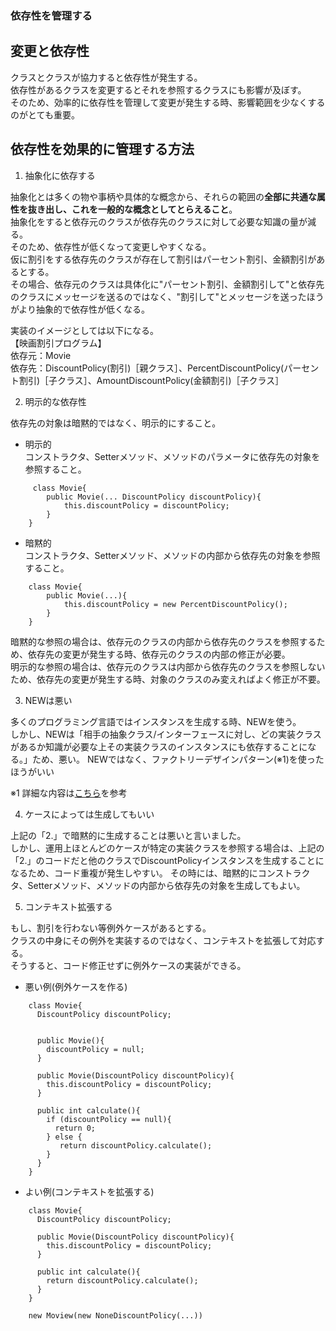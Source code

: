 ### 依存性を管理する

## 変更と依存性

クラスとクラスが協力すると依存性が発生する。    
依存性があるクラスを変更するとそれを参照するクラスにも影響が及ぼす。    
そのため、効率的に依存性を管理して変更が発生する時、影響範囲を少なくするのがとても重要。

## 依存性を効果的に管理する方法

1. 抽象化に依存する

抽象化とは多くの物や事柄や具体的な概念から、それらの範囲の**全部に共通な属性を抜き出し、これを一般的な概念としてとらえること**。    
抽象化をすると依存元のクラスが依存先のクラスに対して必要な知識の量が減る。   
そのため、依存性が低くなって変更しやすくなる。      
仮に割引をする依存先のクラスが存在して割引はパーセント割引、金額割引があるとする。  
その場合、依存元のクラスは具体化に"パーセント割引、金額割引して"と依存先のクラスにメッセージを送るのではなく、"割引して"とメッセージを送ったほうがより抽象的で依存性が低くなる。

実装のイメージとしては以下になる。    
【映画割引プログラム】    
依存元：Movie  
依存先：DiscountPolicy(割引)［親クラス］、PercentDiscountPolicy(パーセント割引)［子クラス］、AmountDiscountPolicy(金額割引)［子クラス］

2. 明示的な依存性

依存先の対象は暗黙的ではなく、明示的にすること。   
+ 明示的  
コンストラクタ、Setterメソッド、メソッドのパラメータに依存先の対象を参照すること。

```
     class Movie{
    	public Movie(... DiscountPolicy discountPolicy){
    	    this.discountPolicy = discountPolicy;
    	}
    }
```

+ 暗黙的  
コンストラクタ、Setterメソッド、メソッドの内部から依存先の対象を参照すること。

```
    class Movie{
    	public Movie(...){
    	    this.discountPolicy = new PercentDiscountPolicy();
    	}
    }
```

暗黙的な参照の場合は、依存元のクラスの内部から依存先のクラスを参照するため、依存先の変更が発生する時、依存元のクラスの内部の修正が必要。  
明示的な参照の場合は、依存元のクラスは内部から依存先のクラスを参照しないため、依存先の変更が発生する時、対象のクラスのみ変えればよく修正が不要。


3. NEWは悪い

多くのプログラミング言語ではインスタンスを生成する時、NEWを使う。   
しかし、NEWは「相手の抽象クラス/インターフェースに対し、どの実装クラスがあるか知識が必要な上その実装クラスのインスタンスにも依存することになる。」ため、悪い。
NEWではなく、ファクトリーデザインパターン(※1)を使ったほうがいい

※1 詳細な内容は[こちら](https://qiita.com/shoheiyokoyama/items/d752834a6a2e208b90ca#factory%E3%83%91%E3%82%BF%E3%83%BC%E3%83%B3)を参考

4. ケースによっては生成してもいい

上記の「2.」で暗黙的に生成することは悪いと言いました。  
しかし、運用上ほとんどのケースが特定の実装クラスを参照する場合は、上記の「2.」のコードだと他のクラスでDiscountPolicyインスタンスを生成することになるため、コード重複が発生しやすい。
その時には、暗黙的にコンストラクタ、Setterメソッド、メソッドの内部から依存先の対象を生成してもよい。

5. コンテキスト拡張する

もし、割引を行わない等例外ケースがあるとする。  
クラスの中身にその例外を実装するのではなく、コンテキストを拡張して対応する。    
そうすると、コード修正せずに例外ケースの実装ができる。  

+ 悪い例(例外ケースを作る)
```
    class Movie{
      DiscountPolicy discountPolicy;
      
      
      public Movie(){
        discountPolicy = null;
      }
      
      public Movie(DiscountPolicy discountPolicy){
        this.discountPolicy = discountPolicy;
      }
      
      public int calculate(){
        if (discountPolicy == null){
          return 0;
        } else {
           return discountPolicy.calculate();
        }
      }
    }
```
    
+ よい例(コンテキストを拡張する)

```
    class Movie{
      DiscountPolicy discountPolicy;
      
      public Movie(DiscountPolicy discountPolicy){
        this.discountPolicy = discountPolicy;
      }
      
      public int calculate(){
        return discountPolicy.calculate();
      }
    }
    
    new Moview(new NoneDiscountPolicy(...))
```
